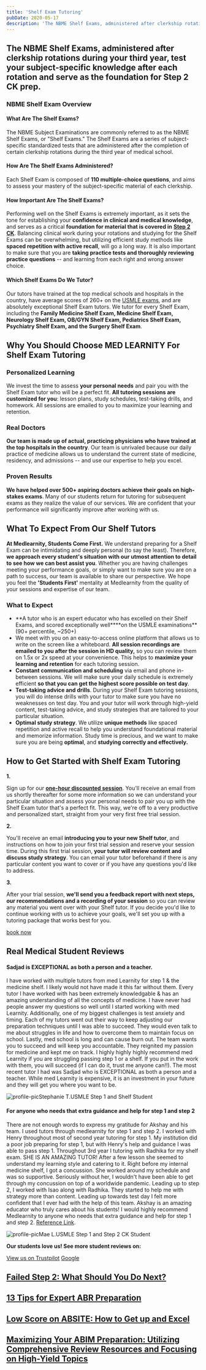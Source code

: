 ```yaml
---
title: 'Shelf Exam Tutoring'
pubDate: 2020-05-17
description: 'The NBME Shelf Exams, administered after clerkship rotations during your third year, test your subjectspecific knowledge after each rotation and serve as t.'
---
```


## The NBME Shelf Exams, administered after clerkship rotations during your third year, test your subject-specific knowledge after each rotation and serve as the foundation for Step 2 CK prep.

### NBME Shelf Exam Overview

#### What Are The Shelf Exams?

The NBME Subject Examinations are commonly referred to as the NBME Shelf Exams, or "Shelf Exams." The Shelf Exams are a series of subject-specific standardized tests that are administered after the completion of certain clerkship rotations during the third year of medical school. 

#### How Are The Shelf Exams Administered?

Each Shelf Exam is composed of **110 multiple-choice questions**, and aims to assess your mastery of the subject-specific material of each clerkship.

#### How Important Are The Shelf Exams?

Performing well on the Shelf Exams is extremely important, as it sets the tone for establishing your **confidence in clinical and medical knowledge**, and serves as a critical **foundation for material that is covered in** [**Step 2 CK**](https://www.medlearnity.com/step-2ck-usmle/). Balancing clinical work during your rotations and studying for the Shelf Exams can be overwhelming, but utilizing efficient study methods like **spaced repetition with active recall**, will go a long way. It is also important to make sure that you are **taking practice tests and thoroughly reviewing practice questions** -- and learning from each right and wrong answer choice.

#### Which Shelf Exams Do We Tutor?

Our tutors have trained at the top medical schools and hospitals in the country, have average scores of 260+ on the [USMLE exams](https://www.medlearnity.com/usmle/), and are absolutely exceptional Shelf Exam tutors. We tutor for every Shelf Exam, including the **Family Medicine Shelf Exam, Medicine Shelf Exam, Neurology Shelf Exam, OB/GYN Shelf Exam, Pediatrics Shelf Exam, Psychiatry Shelf Exam, and the Surgery Shelf Exam**.

## Why You Should Choose MED LEARNITY For Shelf Exam Tutoring

### Personalized Learning

We invest the time to assess **your personal needs** and pair you with the Shelf Exam tutor who will be a perfect fit. **All tutoring sessions are customized for you**: lesson plans, study schedules, test-taking drills, and homework. All sessions are emailed to you to maximize your learning and retention. 

### Real Doctors

**Our team is made up of actual, practicing physicians who have trained at the top hospitals in the country**. Our team is unrivaled because our daily practice of medicine allows us to understand the current state of medicine, residency, and admissions -- and use our expertise to help you excel.

### Proven Results

**We have helped over 500+ aspiring doctors achieve their goals on high-stakes exams**. Many of our students return for tutoring for subsequent exams as they realize the value of our services. We are confident that your performance will significantly improve after working with us.

## What To Expect From Our Shelf Tutors

**At Medlearnity, Students Come First.** We understand preparing for a Shelf Exam can be intimidating and deeply personal (to say the least). Therefore, **we approach every student's situation with our utmost attention to detail to see how we can best assist you**. Whether you are having challenges meeting your performance goals, or simply want to make sure you are on a path to success, our team is available to share our perspective. We hope you feel the **'Students First'** mentality at Medlearnity from the quality of your sessions and expertise of our team.

### **What to Expect**

- **A tutor who is an expert educator who has excelled on their Shelf Exams, and scored exceptionally well\*\***on the USMLE examinations\*\* (90+ percentile, ~250+)
- We meet with you on an easy-to-access online platform that allows us to write on the screen like a whiteboard. **All session recordings are emailed to you after the session in HD quality,** so you can review them on 1.5x or 2x speed at your convenience. This helps to **maximize your learning and retention** for each tutoring session.
- **Constant communication and scheduling** via email and phone in-between sessions. We will make sure your daily schedule is extremely efficient **so that you can get the highest score possible on test day**.
- **Test-taking advice and drills**. During your Shelf Exam tutoring sessions, you will do intense drills with your tutor to make sure you have no weaknesses on test day. You and your tutor will work through high-yield content, test-taking advice, and study strategies that are tailored to your particular situation.
- **Optimal study strategy**. We utilize **unique methods** like spaced repetition and active recall to help you understand foundational material and memorize information. Study time is precious, and we want to make sure you are being **optimal**, and **studying correctly and effectively.**

## How to Get Started with Shelf Exam Tutoring

**1.**

Sign up for our [**one-hour discounted session**](/purchase-discounted-session/). You'll receive an email from us shortly thereafter for some more information so we can understand your particular situation and assess your personal needs to pair you up with the Shelf Exam tutor that's a perfect fit. This way, we're off to a very productive and personalized start, straight from your very first free trial session.

**2.**

You'll receive an email **introducing you to your new Shelf tutor**, and instructions on how to join your first trial session and reserve your session time. During this first trial session, **your tutor will review content and discuss study strategy**. You can email your tutor beforehand if there is any particular content you want to cover or if you have any questions you'd like to address.

**3.**

After your trial session, **we'll send you a feedback report with next steps, our recommendations and a recording of your session** so you can review any material you went over with your Shelf tutor. If you decide you'd like to continue working with us to achieve your goals, we'll set you up with a tutoring package that works best for you.

[book now](/purchase-discounted-session/)

## **Real Medical Student Reviews**

#### Sadjad is EXCEPTIONAL as both a person and a teacher.

I have worked with multiple tutors from med Learnity for step 1 & the medicine shelf. I likely would not have made it this far without them. Every tutor I have worked with has been extremely knowledgable & has an amazing understanding of all the concepts of medicine. I have never had people answer my questions so well until I started working with med Learnity. Additionally, one of my biggest challenges is test anxiety and timing. Each of my tutors went out their way to keep adjusting our preparation techniques until I was able to succeed. They would even talk to me about struggles in life and how to overcome them to maintain focus on school. Lastly, med school is long and can cause burn out. The team wants you to succeed and will keep you accountable. They reignited my passion for medicine and kept me on track. I highly highly highly recommend med Learnity if you are struggling passing step 1 or a shelf. If you put in the work with them, you will succeed (if I can do it, trust me anyone can!!). The most recent tutor I had was Sadjad who is EXCEPTIONAL as both a person and a teacher. While med Learnity is expensive, it is an investment in your future and they will get you where you want to be.

![profile-pic](https://i2xfwztd2ksbegse.public.blob.vercel-storage.com/wp/2023/10/testimonial-placeholder.png)Stephanie T.USMLE Step 1 and Shelf Student

#### For anyone who needs that extra guidance and help for step 1 and step 2

There are not enough words to express my gratitude for Akshay and his team. I used tutors through medlearnity for step 1 and step 2. I worked with Henry throughout most of second year tutoring for step 1. My institution did a poor job preparing for step 1, but with Henry's help and guidance I was able to pass step 1. Throughout 3rd year I tutoring with Radhika for my shelf exam. SHE IS AN AMAZING TUTOR! After a few lesson she seemed to understand my learning style and catering to it. Right before my internal medicine shelf, I got a concussion. She worked around my schedule and was so supportive. Seriously without her, I wouldn't have been able to get through my concussion on top of a worldwide pandemic. Leading up to step 2, I worked with Isao along with Radhika. They started to help me with strategy more than content. Leading up towards test day I felt more confident that I ever had with the help of this team. Akshay is an amazing educator who truly cares about his students! I would highly recommend Medlearnity to anyone who needs that extra guidance and help for step 1 and step 2. [Reference Link](https://g.co/kgs/aS8rCK).

![profile-pic](http://www.medlearnity.com//images/wp/2020/09/Mae_L-1.png)Mae L.USMLE Step 1 and Step 2 CK Student

**Our students love us! See more student reviews on:**

[View us on Trustpilot](https://www.trustpilot.com/review/medlearnity.com) [Google](https://www.google.com/search?sxsrf=ALeKk02Np3zuLpVvWHuLh8YQxCysUEKy4Q%3A1588046050926&ei=4qinXouTOPGzytMPwPe00Ag&q=medlearnity+google+reviews&oq=medlearnity+google+reviews&gs_lcp=CgZwc3ktYWIQAzIECCMQJ1CEKljpMWCBM2gAcAB4AIABXIgBtAaSAQIxMJgBAKABAaoBB2d3cy13aXo&sclient=psy-ab&ved=0ahUKEwiLjILGnIrpAhXxmXIEHcA7DYoQ4dUDCAw&uact=5#lrd=0x89c25981baf77257:0xf372ef78c42cfd0b,1,,,)

## [Failed Step 2: What Should You Do Next?](https://www.medlearnity.com/failed-step-2/ 'Failed Step 2: What Should You Do Next?')

## [13 Tips for Expert ABR Preparation](https://www.medlearnity.com/13-tips-for-expert-abr-preparation/ '13 Tips for Expert ABR Preparation')

## [Low Score on ABSITE: How to Get up and Excel](https://www.medlearnity.com/failed-absite-now-what/ 'Low Score on ABSITE: How to Get up and Excel')

## [Maximizing Your ABIM Preparation: Utilizing Comprehensive Review Resources and Focusing on High-Yield Topics](https://www.medlearnity.com/abim-preparation-guide/ 'Maximizing Your ABIM Preparation: Utilizing Comprehensive Review Resources and Focusing on High-Yield Topics')
